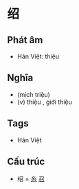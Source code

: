# 绍

## Phát âm
* Hán Việt: thiệu

## Nghĩa
* (mịch triệu)
* (v) thiệu , giới thiệu

## Tags
* Hán Việt

## Cấu trúc
* 绍 = [糸](糸.md) [召](召.md)

<script>window.HANZI_FIELD='绍';</script>